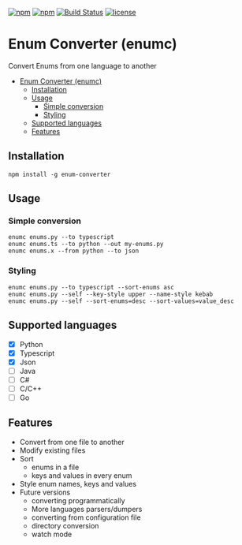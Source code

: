 [![npm](https://img.shields.io/npm/v/enum-converter.svg)](https://www.npmjs.com/package/enum-converter)
[![npm](https://img.shields.io/npm/dw/enum-converter.svg)](https://www.npmjs.com/package/enum-converter)
[![Build Status](https://travis-ci.org/nitzano/enum-converter.svg?branch=master)](https://travis-ci.org/nitzano/enum-converter)
[![license](https://img.shields.io/github/license/nitzano/enum-converter.svg)](https://github.com/nitzano/enum-converter/blob/master/LICENSE)

# Enum Converter (enumc)

Convert Enums from one language to another

- [Enum Converter (enumc)](#enum-converter-enumc)
  - [Installation](#installation)
  - [Usage](#usage)
    - [Simple conversion](#simple-conversion)
    - [Styling](#styling)
  - [Supported languages](#supported-languages)
  - [Features](#features)

## Installation

```
npm install -g enum-converter
```

## Usage

### Simple conversion

```
enumc enums.py --to typescript
enumc enums.ts --to python --out my-enums.py
enumc enums.x --from python --to json
```

### Styling

```
enumc enums.py --to typescript --sort-enums asc
enumc enums.py --self --key-style upper --name-style kebab
enumc enums.py --self --sort-enums=desc --sort-values=value_desc
```

## Supported languages

* [x] Python
* [x] Typescript
* [x] Json
* [ ] Java
* [ ] C#
* [ ] C/C++
* [ ] Go

## Features

* Convert from one file to another
* Modify existing files
* Sort
  * enums in a file
  * keys and values in every enum
* Style enum names, keys and values
* Future versions
  * converting programmatically
  * More languages parsers/dumpers
  * converting from configuration file
  * directory conversion
  * watch mode
